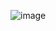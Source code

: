 ![image](https://github.com/sazzad700/Flutter_profile_page/assets/102316710/a897e6b1-1f94-448d-b83f-883e7f234aa4)
